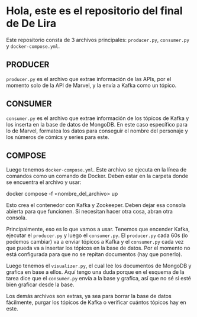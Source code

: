 # Hola, este es el repositorio del final de De Lira

Este repositorio consta de 3 archivos principales: `producer.py`, `consumer.py` y `docker-compose.yml`.

## PRODUCER

`producer.py` es el archivo que extrae información de las APIs, por el momento solo de la API de Marvel, y la envía a Kafka como un tópico.

## CONSUMER

`consumer.py` es el archivo que extrae información de los tópicos de Kafka y los inserta en la base de datos de MongoDB. En este caso específico para lo de Marvel, formatea los datos para conseguir el nombre del personaje y los números de cómics y series para este.

## COMPOSE

Luego tenemos `docker-compose.yml`. Este archivo se ejecuta en la línea de comandos como un comando de Docker. Deben estar en la carpeta donde se encuentra el archivo y usar:

  docker compose -f <nombre_del_archivo> up

Esto crea el contenedor con Kafka y Zookeeper. Deben dejar esa consola abierta para que funcionen. Si necesitan hacer otra cosa, abran otra consola.

Principalmente, eso es lo que vamos a usar. Tenemos que encender Kafka, ejecutar el `producer.py` y luego el `consumer.py`. El `producer.py` cada 60s (lo podemos cambiar) va a enviar tópicos a Kafka y el `consumer.py` cada vez que pueda va a insertar los tópicos en la base de datos. Por el momento no está configurada para que no se repitan documentos (hay que ponerlo).

Luego tenemos el `visualizer.py`, el cual lee los documentos de MongoDB y grafica en base a ellos. Aquí tengo una duda porque en el esquema de la tarea dice que el `consumer.py` envía a la base y grafica, así que no sé si esté bien graficar desde la base.

Los demás archivos son extras, ya sea para borrar la base de datos fácilmente, purgar los tópicos de Kafka o verificar cuántos tópicos hay en este.
